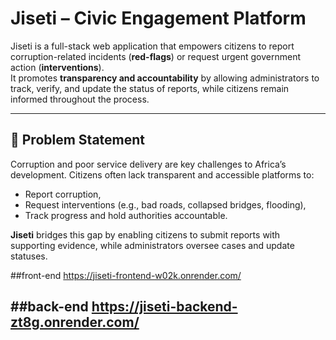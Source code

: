 # Jiseti – Civic Engagement Platform

Jiseti is a full-stack web application that empowers citizens to report corruption-related incidents (**red-flags**) or request urgent government action (**interventions**).  
It promotes **transparency and accountability** by allowing administrators to track, verify, and update the status of reports, while citizens remain informed throughout the process.

---

## 🚨 Problem Statement
Corruption and poor service delivery are key challenges to Africa’s development. Citizens often lack transparent and accessible platforms to:
- Report corruption,
- Request interventions (e.g., bad roads, collapsed bridges, flooding),
- Track progress and hold authorities accountable.

**Jiseti** bridges this gap by enabling citizens to submit reports with supporting evidence, while administrators oversee cases and update statuses.

##front-end
https://jiseti-frontend-w02k.onrender.com/

##back-end
https://jiseti-backend-zt8g.onrender.com/
---
